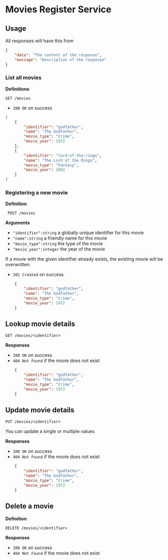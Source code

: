 # Movies Register Service

## Usage

All responses will have this from

```json
{
	"data": "The content of the response",
	"message": "Description of the response"
}

```

### List all movies

**Definitions**

`GET /movies`

- `200 OK` on success

```json
[
    {
        "identifier": "godfather",
        "name": "The Godfather",
        "movie_type": "Crime",
        "movie_year": 1972
    },
    {
        "identifier": "lord-of-the-rings",
        "name": "The Lord of the Rings",
        "movie_type": "Fantasy",
        "movie_year": 2002
    }
]
```

### Registering a new movie

**Definition**

` POST /movies`

**Arguments**

- `"identifier":string` a globally unique identifier for this movie
- `"name":string` a friendly name for this movie
- `"movie_type":string` the type of the movie
- `"movie_year":integer` the year of the movie

If a movie with the given identifier already exists, the existing movie will be overwritten.

- `201 Created` on success

```json
    {
        "identifier": "godfather",
        "name": "The Godfather",
        "movie_type": "Crime",
        "movie_year": 1972
    }
```
## Lookup movie details

`GET /movies/<identifier>`

**Responses**

- `200 OK` on success
- `404 Not Found` if the movie does not exist

```json
    {
        "identifier": "godfather",
        "name": "The Godfather",
        "movie_type": "Crime",
        "movie_year": 1972
    }
```

## Update movie details

`PUT /movies/<identifier>`

You can update a single or multiple values

**Responses**

- `200 OK` on success
- `404 Not Found` if the movie does not exist

```json
    {
        "identifier": "godfather",
        "name": "The Godfather",
        "movie_type": "Crime",
        "movie_year": 1972
    }
```

## Delete a movie

**Definition**

`DELETE /movies/<identifier>`

**Responses**

- `200 OK` on success
- `404 Not Found` if the movie does not exist
